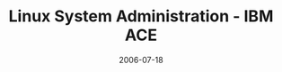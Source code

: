 ---
short_name: "Linux System Administration - IBM ACE"
thumbnail: /assets/img/certificates/linix-admin_ibm-ace.png
link: "https://1drv.ms/b/c/9553f9d3bca49a69/EWmapLzT-VMggJUbJgIAAAABzcdl3Kc5RyY8xaB0jTjMNA?e=9sNic4"
title: "Linux System Administration - IBM ACE"
date: "2006-07-18"
issuer: "IBM ACE"
skills: 
    - "Linux Administration"
    - "Fedora/ Redhat"
    - "Shell Script"
---